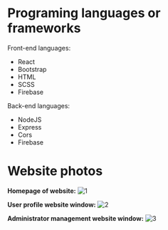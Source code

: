 # Programing languages or frameworks
Front-end languages:
  * React
  * Bootstrap
  * HTML
  * SCSS
  * Firebase

Back-end languages:
  * NodeJS
  * Express
  * Cors
  * Firebase


# Website photos

**Homepage of website:**
![1](https://user-images.githubusercontent.com/58184641/134576450-90281a2b-cf95-41cf-881b-3da6c3afdec1.png)

**User profile website window:**
![2](https://user-images.githubusercontent.com/58184641/134576746-5bb05a49-e330-4abf-9f5d-6515a3ef5bd4.png)

**Administrator management website window:**
![3](https://user-images.githubusercontent.com/58184641/134576851-0ba65312-0d07-4903-ae4f-632f34b033cb.png)
